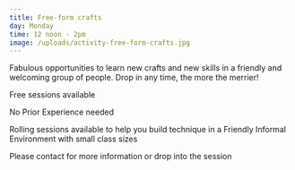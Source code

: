 ```yaml
---
title: Free-form crafts
day: Monday
time: 12 noon - 2pm
image: /uploads/activity-free-form-crafts.jpg
---
```

Fabulous opportunities to learn new crafts and new skills in a friendly and welcoming group of people. Drop in any time, the more the merrier!

Free sessions available

No Prior Experience needed

Rolling sessions available to help you build technique in a Friendly Informal Environment with small class sizes

Please contact for more information or drop into the session